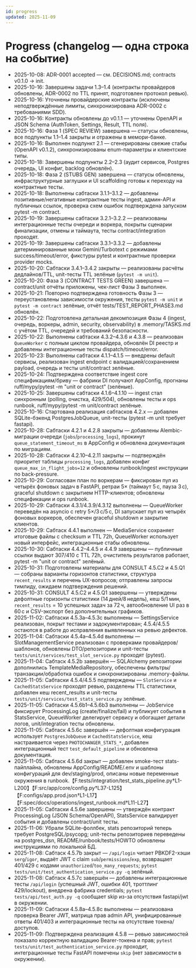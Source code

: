 ```yaml
---
id: progress
updated: 2025-11-09
---
```


# Progress (changelog — одна строка на событие)

- 2025-10-08: ADR-0001 accepted — см. DECISIONS.md; contracts v0.1.0 → init.
- 2025-10-16: Завершены задачи 1.3–1.4 (контракты провайдеров обновлены, ADR-0002 по TTL принят, подготовлен протокол ревью).
- 2025-10-16: Уточнены провайдерские контракты (исключены неподтверждённые лимиты, синхронизирована ADR-0002 с требованиями SDD).
- 2025-10-16: Контракты обновлены до v0.1.1 — уточнены OpenAPI и JSON Schema (AuthToken, Settings, Result, TTL поля).
- 2025-10-16: Фаза 1 (SPEC REVIEW) завершена — статусы обновлены, все подпункты 1.1–1.4 закрыты и отражены в мемори-банке.
- 2025-10-16: Выполнен подпункт 2.1 — сгенерированы свежие стабы (OpenAPI v0.1.2), синхронизированы enum-параметры и клиентские типы.
- 2025-10-18: Завершены подпункты 2.2–2.3 (аудит сервисов, Postgres очередь, UI конфиг, backlog обновлён).
- 2025-10-18: Фаза 2 (STUBS GEN) завершена — статусы обновлены, инфраструктурные заглушки и UI scaffolding готовы к переходу на контрактные тесты.
- 2025-10-18: Выполнены сабтаски 3.1.1–3.1.2 — добавлены позитивные/негативные контрактные тесты ingest, админ-API и публичных ссылок, проверка схем ошибок подтверждена запуском pytest -m contract.
- 2025-10-19: Завершены сабтаски 3.2.1–3.2.2 — реализованы интеграционные тесты очереди и воркера, покрыты сценарии финализации, отмены и таймаута, тесты contract/integration проходят.
- 2025-10-19: Завершены сабтаски 3.3.1–3.3.2 — добавлены детерминированные моки Gemini/Turbotext с режимами success/timeout/error, фикстуры pytest и контрактные проверки provider mocks.
- 2025-10-20: Сабтаски 3.4.1–3.4.2 закрыты — реализованы расчёты дедлайнов/TTL, unit-тесты TTL зелёные (`pytest -m unit`).
- 2025-10-20: Фаза 3 (CONTRACT TESTS GREEN) завершена — contract/unit отчёты приложены, чек-лист Фазы 3 выполнен.
- 2025-10-21: Повторно подтверждена готовность Фазы 3 — переустановлены зависимости окружения, тесты `pytest -m unit` и `pytest -m contract` зелёные, отчёт tests/TEST_REPORT_PHASE3.md обновлён.
- 2025-10-22: Подготовлена детальная декомпозиция Фазы 4 (ingest, очередь, воркеры, admin, security, observability) в .memory/TASKS.md с учётом TTL, очередей и требований безопасности.
- 2025-10-22: Выполнены сабтаски 4.3.2–4.3.6 и 4.3.8 — реализован `QueueWorker` с полным циклом провайдера, обновлён DI реестр и добавлены интеграционные тесты dispatch/timeout/error.
- 2025-10-23: Выполнены сабтаски 4.1.1–4.1.5 — внедрены default сервисы, реализован ingest endpoint с валидацией/сохранением payload, очередь и тесты unit/contract зелёные.
- 2025-10-24: Подтверждена соответствие ingest core спецификациям/бриву — фабрики DI получают AppConfig, прогнаны ruff/mypy/pytest -m "unit or contract" (зелёные).
- 2025-10-25: Завершены сабтаски 4.1.6–4.1.10 — ingest стал синхронным (polling, очистка, 429/504), обновлены тесты и ops runbook, ruff/mypy/pytest -m unit/contract зелёные.
- 2025-10-16: Стартована реализация сабтасков 4.2.x — добавлен SQLite-бэкенд PostgresJobQueue, unit-тесты (pytest -m unit требует fastapi).
- 2025-10-28: Сабтаски 4.2.1 и 4.2.8 закрыты — добавлены Alembic-миграции очереди (`jobs`/`processing_logs`), прокинут `queue_statement_timeout_ms` в AppConfig и обновлена документация по миграциям.
- 2025-10-28: Сабтаски 4.2.10–4.2.11 закрыты — подтверждён приоритет таблицы `processing_logs`, добавлен конфиг `queue_max_in_flight_jobs=12` и обновлены runbook/ingest инструкции по back-pressure.
- 2025-10-29: Согласован план по воркерам — фиксирован пул из четырёх фоновых задач в FastAPI, ретраи 5× (таймаут 5 с, пауза 3 с), graceful shutdown с закрытием HTTP-клиентов; обновлены спецификации и ops runbook.
- 2025-10-29: Сабтаски 4.3.1/4.3.9/4.3.12 выполнены — QueueWorker переведён на asyncio с retry 5×/3 с/5 с, DI запускает пул из четырёх фоновых воркеров, обеспечен graceful shutdown и закрытие клиентов.
- 2025-10-29: Сабтаск 4.4.1 выполнен — MediaService сохраняет итоговые файлы с checksum и TTL 72h, QueueWorker использует новый интерфейс, интеграционные стабы обновлены.
- 2025-10-30: Сабтаски 4.4.2–4.4.5 и 4.4.9 завершены — публичные ссылки выдают 307/410 с TTL 72h, очиститель результатов работает, pytest -m "unit or contract" зелёный.
- 2025-10-31: Подготовлены материалы для CONSULT 4.5.C2 и 4.5.Q1 — собраны варианты горизонтов статистики, структура `recent_results` и перечень UX-вопросов; отправлены запросы тимлиду, ожидаем подтверждения решений.
- 2025-10-31: CONSULT 4.5.C2 и 4.5.Q1 завершены — утверждены дефолтные горизонты статистики (14 дней/8 недель), кеш 5/1 мин, `recent_results` = 10 успешных задач за 72 ч, автообновление UI раз в 60 с и CSV-экспорт без дополнительных графиков.
- 2025-11-02: Сабтаски 4.5.3a–4.5.3c выполнены — SettingsService реализован, покрыт тестами и задокументирован; 4.5.4/4.5.5 остаются в работе до исправления выявленных на ревью дефектов.
- 2025-11-04: Сабтаски 4.5.4a–4.5.4d выполнены — SlotManagementService реализован с проверками провайдеров/шаблонов, обновлены DTO/репозитории и unit-тесты `tests/unit/services/test_slot_service.py` проходят (pytest).
- 2025-11-04: Сабтаск 4.5.2b завершён — SQLAlchemy репозитории дополнились TemplateMediaRepository, обеспечены фильтры/транзакции/обработка ошибок и синхронизированы .memory-файлы.
- 2025-11-05: Сабтаски 4.5.4/4.5.5 подтверждены — `SlotService` и `CachedStatsService` проходят ревью, разделены TTL статистики, добавлен кеш recent_results и unit-тесты `tests/unit/services/test_stats_service.py` зелёные.
- 2025-11-05: Сабтаски 4.5.6b1–4.5.6b3 выполнены — JobService фиксирует ProcessingLog (create/finalize/fail) и публикует события в StatsService, QueueWorker делегирует сервису и обогащает детали логов, unit/integration тесты обновлены.
- 2025-11-05: Сабтаск 4.5.6c завершён — дефолтная конфигурация использует `PostgresJobQueue` и `CachedStatsService`, кеш настраивается через `PHOTOCHANGER_STATS_*`, добавлен интеграционный тест `test_default_pipeline` и обновлена документация.
- 2025-11-05: Сабтаск 4.5.6d закрыт — добавлен smoke-тест stats-пайплайна, обновлены AppConfig/README/.env и шаблоны конфигураций для dev/staging/prod, описаны новые переменные окружения в runbook.【F:tests/integration/test_stats_pipeline.py†L1-L200】【F:src/app/core/config.py†L37-L125】【F:configs/app.prod.json†L1-L17】【F:spec/docs/operations/ingest_runbook.md†L11-L27】
- 2025-11-05: Сабтаски 4.5.6e завершены — утверждён контракт ProcessingLog (JSON Schema/OpenAPI), StatsService валидирует события и добавлены contract/unit тесты.
- 2025-11-06: Убрали SQLite-фоллбек, stats репозиторий теперь требует PostgreSQL/psycopg; unit-тесты репозиториев переведены на
  postgres_dsn, README/runbook/tests/HOWTO обновлены инструкциями по локальной БД.
- 2025-11-08: Сабтаск 4.5.7b закрыт — `/api/login` читает PBKDF2-хэши `serg`/`igor`, выдаёт JWT с claim `sub`/`permissions`/`exp`,
  возвращает 401/429 с кодами `unauthorized`/`too_many_requests`; `pytest tests/unit/test_authentication_service.py -q` зелёный.
- 2025-11-08: Сабтаск 4.5.7c завершён — добавлены интеграционные тесты `/api/login` (успешный JWT, ошибки 401, троттлинг 429/lockout),
  внедрена фабрика credentials; `pytest tests/api/test_auth.py -q` сообщает skip из-за отсутствия fastapi/jwt в окружении.
- 2025-11-09: Сабтаски 4.5.8a–4.5.8c выполнены — реализована проверка Bearer JWT, матрица прав admin API, унифицированные ответы 401/403 и интеграционные тесты на отсутствие токена/доступов.
- 2025-11-09: Подтверждена реализация 4.5.8 — ревью зависимостей показало корректную валидацию Bearer-токена и прав; `pytest tests/unit/test_authentication_service.py` проходит, интеграционные тесты FastAPI помечены `skip` (нет зависимости в окружении).
